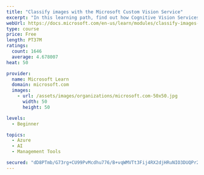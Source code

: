 ```yaml
---
title: "Classify images with the Microsoft Custom Vision Service"
excerpt: "In this learning path, find out how Cognitive Vision Services detects faces, tags and classifies images, and identifies objects."
webUrl: https://docs.microsoft.com/en-us/learn/modules/classify-images-with-custom-vision-service/
type: course
price: Free
length: PT37M
ratings:
  count: 1646
  average: 4.678007
heat: 50

provider:
  name: Microsoft Learn
  domain: microsoft.com
  images:
    - url: /assets/images/organizations/microsoft.com-50x50.jpg
      width: 50
      height: 50

levels:
  - Beginner

topics:
  - Azure
  - AI
  - Management Tools

secured: "dD8PTmb/G73rg+CU99PvMcdhu776/B+vqWMVTt3Fij4RX2djHRuNIO3DUQPr2o9l7N9K3XAoSgYktn7SCSj4TEQ987Kvec61AlxQwlc2OSM1e4fL2s6OSz9v1y15TKsU1InyeF3ElSvTxnTVPv4kLNjvzD/Qsv2U+miEemt3/w0+hYYCKuT9H0090esXPgSpN2x2H2qcbXUB7vuWUMYPg6yI5JfxIMpGe4r0HUf2TcShaz/G5r+vRQbTJI0L/GmFgFGmjyAowZP/L2KIAjfpnUhy77wjAMatNul5PRhuJE/0fRHwXX9o09OWCu2cJg2owyKOvpi90wUou+7V3lQxQNvU2g3SPlLA67ZHvWO4uRrtbgQTJjV1aLtbwStbIvAshDSkbFowSAeQj+W6bUcvOXoJ5OudfcQxqeeiTmtsh0I=;vOMpQ01xdz8D7n4DLy5Kvw=="
---
```



